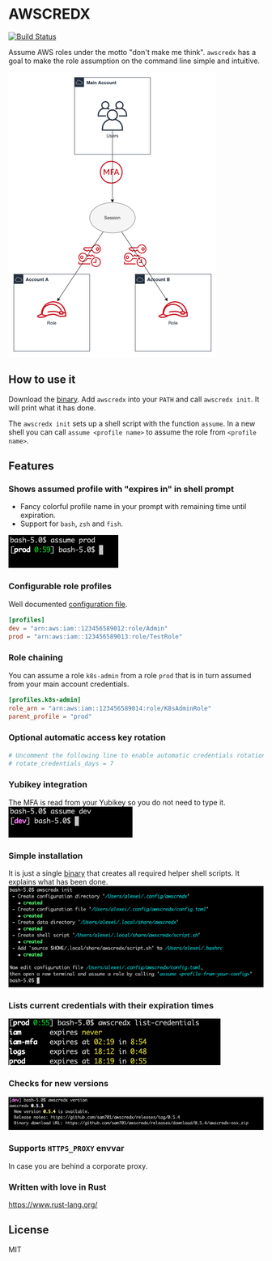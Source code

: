 # AWSCREDX
[![Build Status](https://travis-ci.org/sam701/awscredx.svg?branch=master)](https://travis-ci.org/sam701/awscredx)

Assume AWS roles under the motto "don't make me think".
`awscredx` has a goal to make the role assumption on the command line simple and intuitive.

![role-assumption](./doc/accounts.png)

## How to use it
Download the [binary](https://github.com/sam701/awscredx/releases/latest).
Add `awscredx` into your `PATH` and call `awscredx init`.
It will print what it has done.

The `awscredx init` sets up a shell script with the function `assume`.
In a new shell you can call `assume <profile name>` to assume the role from `<profile name>`. 

## Features

### Shows assumed profile with "expires in" in shell prompt
* Fancy colorful profile name in your prompt with remaining time until expiration.
* Support for `bash`, `zsh` and `fish`.

![prompt](./doc/prompt.png)

### Configurable role profiles
Well documented [configuration file](./src/init/config-template.toml).
```toml
[profiles]
dev = "arn:aws:iam::123456589012:role/Admin"
prod = "arn:aws:iam::123456589013:role/TestRole"
```

### Role chaining
You can assume a role `k8s-admin` from a role `prod` that is in turn assumed from your main account credentials.
```toml
[profiles.k8s-admin]
role_arn = "arn:aws:iam::123456589014:role/K8sAdminRole"
parent_profile = "prod"
```

### Optional automatic access key rotation
```toml
# Uncomment the following line to enable automatic credentials rotation of the main profile every N days.
# rotate_credentials_days = 7
```

### Yubikey integration
The MFA is read from your Yubikey so you do not need to type it.\
![prompt](./doc/yubikey.png)

### Simple installation
It is just a single [binary](https://github.com/sam701/awscredx/releases/latest) that creates all required helper shell scripts.
It explains what has been done.
![init](./doc/init.png)

### Lists current credentials with their expiration times
![prompt](./doc/credential-list.png)

### Checks for new versions
![version-check](./doc/version-check.png)

### Supports `HTTPS_PROXY` envvar
In case you are behind a corporate proxy.

### Written with love in Rust
https://www.rust-lang.org/

## License
MIT